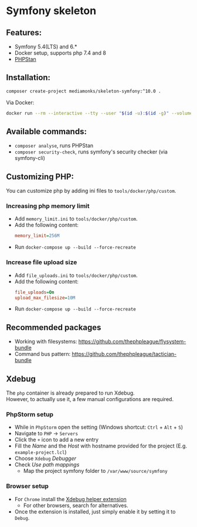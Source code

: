 # Symfony skeleton

## Features:
- Symfony 5.4(LTS) and 6.*
- Docker setup, supports php 7.4 and 8
- [PHPStan](https://phpstan.org/)

## Installation:
```bash
composer create-project mediamonks/skeleton-symfony:^10.0 .
```  
Via Docker:   
```bash
docker run --rm --interactive --tty --user "$(id -u):$(id -g)" --volume $PWD:/app --volume ~/.ssh:/root/.ssh composer create-project mediamonks/skeleton-symfony:^10.0 .
```

## Available commands:
- `composer analyse`, runs PHPStan
- `composer security-check`, runs symfony's security checker (via symfony-cli)

## Customizing PHP:  
You can customize php by adding ini files to `tools/docker/php/custom`.  

### Increasing php memory limit
- Add `memory_limit.ini` to `tools/docker/php/custom`.  
- Add the following content: 
  ```ini
  memory_limit=256M
  ```
- Run `docker-compose up --build --force-recreate`

### Increase file upload size
- Add `file_uploads.ini` to `tools/docker/php/custom`.
- Add the following content:   
  ```ini
  file_uploads=On
  upload_max_filesize=10M
  ```
- Run `docker-compose up --build --force-recreate`

## Recommended packages
- Working with filesystems: https://github.com/thephpleague/flysystem-bundle
- Command bus pattern: https://github.com/thephpleague/tactician-bundle

## Xdebug
The `php` container is already prepared to run Xdebug.  
However, to actually use it, a few manual configurations are required.

### PhpStorm setup
- While in `PhpStorm` open the setting (Windows shortcut: `Ctrl` + `Alt` + `S`)
- Navigate to `PHP` -> `Servers`
- Click the `+` icon to add a new entry
- Fill the _Name_ and the _Host_ with hostname provided for the project (E.g. `example-project.lcl`)
- Choose `Xdebug` _Debugger_
- Check _Use path mappings_
    - Map the project symfony folder to `/var/www/source/symfony`

### Browser setup
- For `Chrome` install the [Xdebug helper extension](https://chrome.google.com/webstore/detail/xdebug-helper/eadndfjplgieldjbigjakmdgkmoaaaoc)
    - For other browsers, search for alternatives.
- Once the extension is installed, just simply enable it by setting it to `Debug`.
